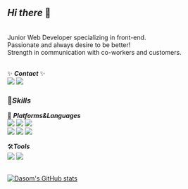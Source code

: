 ## ***Hi there*** 👋
</br>
Junior Web Developer specializing in front-end. <br/> 
Passionate and always desire to be better! <br/>
Strength in communication with co-workers and customers.
</br>
</br>

✨ ***Contact*** ✨
</br>
<img src="https://img.shields.io/badge/-010--8072--9501-gold"/>
<a href="mailto:jdsss2634@gmail.com" target="_blank"><img src="https://img.shields.io/badge/jdsss2634@gmail.com-EA4335?style=flat-square&logo=gmail&logoColor=white"/></a>
</br>

### 💪***Skills***
🎈 ***Platforms&Languages***
</br>
<img src="https://img.shields.io/badge/-HTML5-E34F26?style=flat-square&logo=HTML5&logoColor=white"/>
<img src="https://img.shields.io/badge/-CSS3-1572B6?style=flat-square&logo=CSS3&logoColor=white"/>
<img src="https://img.shields.io/badge/-Javascript-F7DF1E?style=flat-square&logo=Javascript&logoColor=white"/></br>
<img src="https://img.shields.io/badge/-Java-007396?style=flat-square&logo=Java&logoColor=white"/>
<img src="https://img.shields.io/badge/-Oracle-F80000?style=flat-square&logo=Oracle&logoColor=white"/>
<img src="https://img.shields.io/badge/-Amazon_AWS-232F3E?style=flat-square&logo=Amazon_AWS&logoColor=white"/>
</br>

🛠***Tools***
</br>
<img src="https://img.shields.io/badge/-Eclipse-2C2255?style=flat-square&logo=Eclipse&logoColor=white"/>
<img src="https://img.shields.io/badge/-Vs_Code-007ACC?style=flat-square&logo=Visual_Studio_Code&logoColor=white"/>
</br>
</br>

[![Dasom's GitHub stats](https://github-readme-stats.vercel.app/api?username=racheljeong&show_icons=true&theme=buefy&bg_color=red,black,purple,yellow)](https://github.com/racheljeong/github-readme-stats)




<!--
**racheljeong/racheljeong** is a ✨ _special_ ✨ repository because its `README.md` (this file) appears on your GitHub profile.

Here are some ideas to get you started:

- 🔭 I’m currently working on ...
- 🌱 I’m currently learning ...
- 👯 I’m looking to collaborate on ...
- 🤔 I’m looking for help with ...
- 💬 Ask me about ...
- 📫 How to reach me: ...
- 😄 Pronouns: ...
- ⚡ Fun fact: ...
-->
